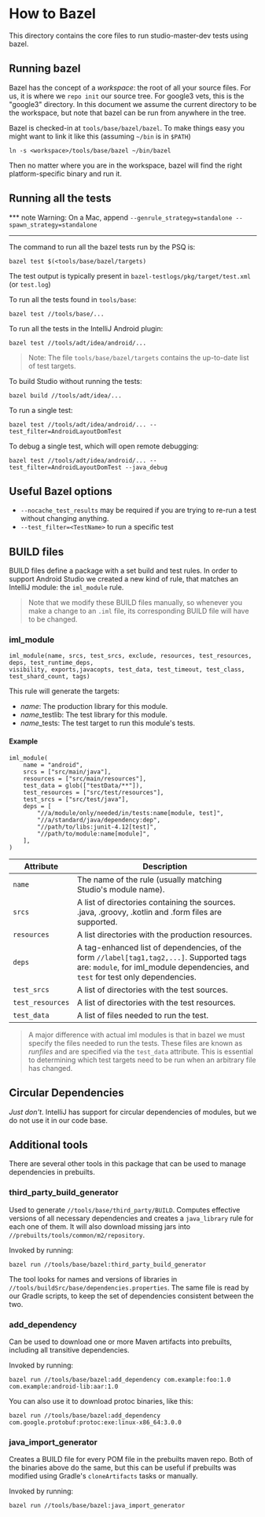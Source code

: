 # How to Bazel

This directory contains the core files to run studio-master-dev tests using
bazel.

## Running bazel

Bazel has the concept of a _workspace_: the root of all your source files. For
us, it is where we `repo init` our source tree. For google3 vets, this is the
"google3" directory. In this document we assume the current directory to be the
workspace, but note that bazel can be run from anywhere in the tree.

Bazel is checked-in at `tools/base/bazel/bazel`. To make things easy you might
want to link it like this (assuming `~/bin` is in `$PATH`)

```shell
ln -s <workspace>/tools/base/bazel ~/bin/bazel
```

Then no matter where you are in the workspace, bazel will find the right
platform-specific binary and run it.

## Running all the tests

*** note
Warning: On a Mac, append `--genrule_strategy=standalone --spawn_strategy=standalone`
***

The command to run all the bazel tests run by the PSQ is:

```shell
bazel test $(<tools/base/bazel/targets)
```

The test output is typically present in `bazel-testlogs/pkg/target/test.xml` (or `test.log`)

To run all the tests found in `tools/base`:

```shell
bazel test //tools/base/...
```

To run all the tests in the IntelliJ Android plugin:

```
bazel test //tools/adt/idea/android/...
```

> Note: The file `tools/base/bazel/targets` contains the up-to-date list of test targets.

To build Studio without running the tests:

```
bazel build //tools/adt/idea/...
```

To run a single test:

```
bazel test //tools/adt/idea/android/... --test_filter=AndroidLayoutDomTest
```

To debug a single test, which will open remote debugging:

```
bazel test //tools/adt/idea/android/... --test_filter=AndroidLayoutDomTest --java_debug
```

## Useful Bazel options

 * `--nocache_test_results` may be required if you are trying to re-run a test without changing
   anything.
 * `--test_filter=<TestName>` to run a specific test

## BUILD files

BUILD files define a package with a set build and test rules. In order to
support Android Studio we created a new kind of rule, that matches an IntelliJ
module: the `iml_module` rule.

> Note that we modify these BUILD files manually, so whenever you make a change
> to an `.iml` file, its corresponding BUILD file will have to be changed.

### iml_module

```
iml_module(name, srcs, test_srcs, exclude, resources, test_resources, deps, test_runtime_deps,
visibility, exports,javacopts, test_data, test_timeout, test_class, test_shard_count, tags)
```

This rule will generate the targets:

*   _name_: The production library for this module.
*   _name_\_testlib: The test library for this module.
*   _name_\_tests: The test target to run this module's tests.

#### Example

```
iml_module(
    name = "android",
    srcs = ["src/main/java"],
    resources = ["src/main/resources"],
    test_data = glob(["testData/**"]),
    test_resources = ["src/test/resources"],
    test_srcs = ["src/test/java"],
    deps = [
        "//a/module/only/needed/in/tests:name[module, test]",
        "//a/standard/java/dependency:dep",
        "//path/to/libs:junit-4.12[test]",
        "//path/to/module:name[module]",
    ],
)
```

Attribute        | Description
---------------- | -----------
`name`           | The name of the rule (usually matching Studio's module name).
`srcs`           | A list of directories containing the sources. .java, .groovy, .kotlin and .form files are supported.
`resources`      | A list directories with the production resources.
`deps`           | A tag-enhanced list of dependencies, of the form `//label[tag1,tag2,...]`. Supported tags are: `module`, for iml_module dependencies, and `test` for test only dependencies.
`test_srcs`      | A list of directories with the test sources.
`test_resources` | A list of directories with the test resources.
`test_data`      | A list of files needed to run the test.

> A major difference with actual iml modules is that in bazel we must specify
> the files needed to run the tests. These files are known as _runfiles_ and are
> specified via the `test_data` attribute. This is essential to determining
> which test targets need to be run when an arbitrary file has changed.

## Circular Dependencies

_Just don't_. IntelliJ has support for circular dependencies of modules, but we
do not use it in our code base.

## Additional tools

There are several other tools in this package that can be used to manage
dependencies in prebuilts.

### third\_party\_build\_generator

Used to generate `//tools/base/third_party/BUILD`. Computes effective versions
of all necessary dependencies and creates a `java_library` rule for each one of
them. It will also download missing jars into
`//prebuilts/tools/common/m2/repository`.

Invoked by running:

```
bazel run //tools/base/bazel:third_party_build_generator
```

The tool looks for names and versions of libraries in `//tools/buildSrc/base/dependencies.properties`.
The same file is read by our Gradle scripts, to keep the set of dependencies consistent between the
two.

### add\_dependency

Can be used to download one or more Maven artifacts into prebuilts, including
all transitive dependencies.

Invoked by running:

```
bazel run //tools/base/bazel:add_dependency com.example:foo:1.0 com.example:android-lib:aar:1.0
```

You can also use it to download protoc binaries, like this:

```
bazel run //tools/base/bazel:add_dependency com.google.protobuf:protoc:exe:linux-x86_64:3.0.0
```

### java\_import\_generator

Creates a BUILD file for every POM file in the prebuilts maven repo. Both of the
binaries above do the same, but this can be useful if prebuilts was modified
using Gradle's `cloneArtifacts` tasks or manually.

Invoked by running:

```
bazel run //tools/base/bazel:java_import_generator
```
